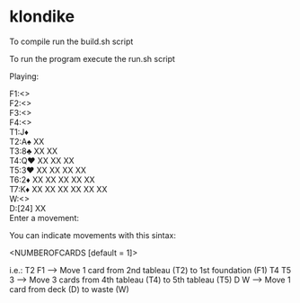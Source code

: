 # klondike

To compile run the build.sh script

To run the program execute the run.sh script

Playing:

F1:<><br />
F2:<><br />
F3:<><br />
F4:<><br />
T1:J♦<br />
T2:A♠ XX<br />
T3:8♣ XX XX<br />
T4:Q♥ XX XX XX<br />
T5:3♥ XX XX XX XX<br />
T6:2♦ XX XX XX XX XX<br />
T7:K♦ XX XX XX XX XX XX<br />
W:<><br />
D:[24] XX<br />
Enter a movement:<br />

You can indicate movements with this sintax:

<ORIGIN> <DESTINATION> <NUMBEROFCARDS [default = 1]>

i.e.:
T2 F1 --> Move 1 card from 2nd tableau (T2) to 1st foundation (F1)
T4 T5 3 --> Move 3 cards from 4th tableau (T4) to 5th tableau (T5)
D W --> Move 1 card from deck (D) to waste (W)


